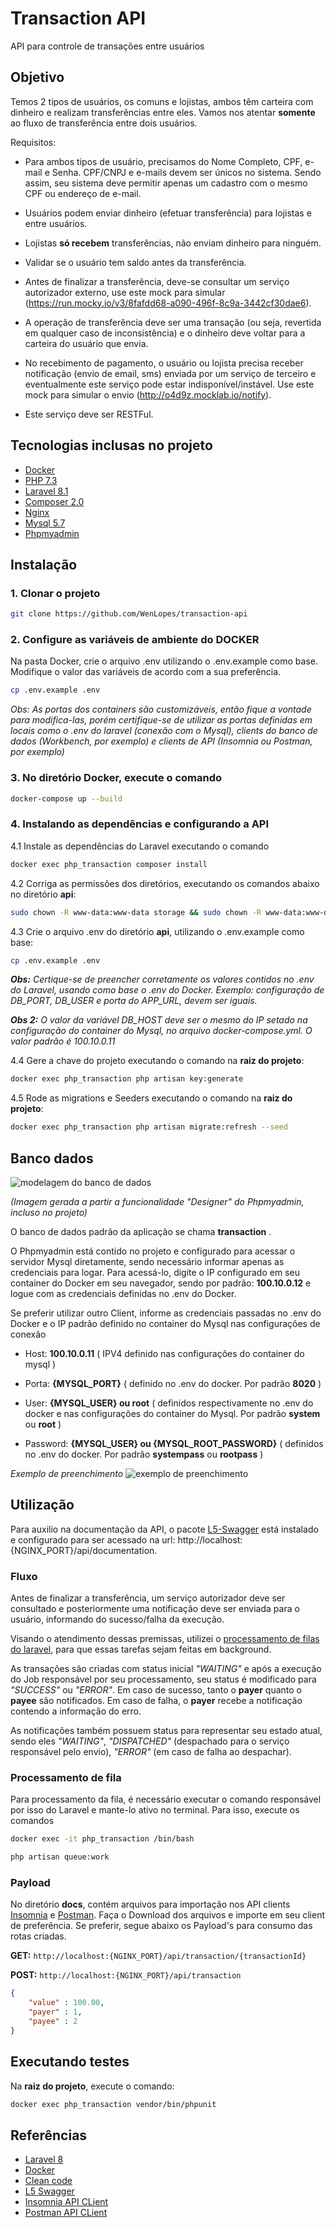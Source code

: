 # Transaction API

API para controle de transações entre usuários

## Objetivo

Temos 2 tipos de usuários, os comuns e lojistas, ambos têm carteira com dinheiro e realizam transferências entre eles. Vamos nos atentar **somente** ao fluxo de transferência entre dois usuários.

Requisitos:

- Para ambos tipos de usuário, precisamos do Nome Completo, CPF, e-mail e Senha. CPF/CNPJ e e-mails devem ser únicos no sistema. Sendo assim, seu sistema deve permitir apenas um cadastro com o mesmo CPF ou endereço de e-mail.

- Usuários podem enviar dinheiro (efetuar transferência) para lojistas e entre usuários. 

- Lojistas **só recebem** transferências, não enviam dinheiro para ninguém.

- Validar se o usuário tem saldo antes da transferência.

- Antes de finalizar a transferência, deve-se consultar um serviço autorizador externo, use este mock para simular (https://run.mocky.io/v3/8fafdd68-a090-496f-8c9a-3442cf30dae6).

- A operação de transferência deve ser uma transação (ou seja, revertida em qualquer caso de inconsistência) e o dinheiro deve voltar para a carteira do usuário que envia. 

- No recebimento de pagamento, o usuário ou lojista precisa receber notificação (envio de email, sms) enviada por um serviço de terceiro e eventualmente este serviço pode estar indisponível/instável. Use este mock para simular o envio (http://o4d9z.mocklab.io/notify). 

- Este serviço deve ser RESTFul.

## Tecnologias inclusas no projeto

- [Docker](https://www.docker.com/)
- [PHP 7.3](https://www.php.net/)
- [Laravel 8.1](https://laravel.com/docs/8.x)
- [Composer 2.0](https://getcomposer.org/)
- [Nginx](https://www.nginx.com/)
- [Mysql 5.7](https://www.mysql.com/)
- [Phpmyadmin](https://www.phpmyadmin.net/)

## Instalação

### 1. Clonar o projeto

```bash
git clone https://github.com/WenLopes/transaction-api
```


### 2. Configure as variáveis de ambiente do DOCKER
Na pasta Docker, crie o arquivo .env utilizando o .env.example como base. Modifique o valor das variáveis de acordo com a sua preferência.

```bash
cp .env.example .env
```

*Obs: As portas dos containers são customizáveis, então fique a vontade para modifica-las, porém certifique-se de utilizar as portas definidas em locais como o .env do laravel (conexão com o Mysql), clients do banco de dados (Workbench, por exemplo) e clients de API (Insomnia ou Postman, por exemplo)*

### 3. No diretório Docker, execute o comando

```bash
docker-compose up --build
```


### 4. Instalando as dependências e configurando a API
4.1 Instale as dependências do Laravel executando o comando
```bash
docker exec php_transaction composer install
```


4.2 Corriga as permissões dos diretórios, executando os comandos abaixo no diretório **api**:

```bash
sudo chown -R www-data:www-data storage && sudo chown -R www-data:www-data bootstrap/cache
```

4.3 Crie o arquivo .env do diretório **api**, utilizando o .env.example como base:

```bash
cp .env.example .env
```


***Obs:** Certique-se de preencher corretamente os valores contidos no .env do Laravel, usando como base o .env do Docker. Exemplo: configuração de DB_PORT, DB_USER e porta do APP_URL, devem ser iguais.*

***Obs 2:** O valor da variável DB_HOST deve ser o mesmo do IP setado na configuração do container do Mysql, no arquivo docker-compose.yml. O valor padrão é 100.10.0.11*

4.4 Gere a chave do projeto executando o comando na **raiz do projeto**:

```bash
docker exec php_transaction php artisan key:generate
```

4.5 Rode as migrations e Seeders executando o comando na **raiz do projeto**:

```bash
docker exec php_transaction php artisan migrate:refresh --seed
```

## Banco dados

![modelagem do banco de dados](https://github.com/WenLopes/transaction-api/blob/master/docs/Modeling%20design.png?raw=true)

*(Imagem gerada a partir a funcionalidade "Designer" do Phpmyadmin, incluso no projeto)*

O banco de dados padrão da aplicação se chama **transaction** .

O Phpmyadmin está contido no projeto e configurado para acessar o servidor Mysql diretamente, sendo necessário informar apenas as credenciais para logar. Para acessá-lo, digite o IP configurado em seu container do Docker em seu navegador, sendo por padrão: **100.10.0.12** e logue com as credenciais definidas no .env do Docker. 

Se preferir utilizar outro Client, informe as credenciais passadas no .env do Docker e o IP padrão definido no container do Mysql nas configurações de conexão

* Host: **100.10.0.11** ( IPV4 definido nas configurações do container do mysql )

* Porta: **{MYSQL_PORT}** ( definido no .env do docker. Por padrão **8020** )

* User: **{MYSQL_USER} ou root** ( definidos respectivamente no .env do docker e nas configurações do container do Mysql. Por padrão **system** ou **root** )

* Password: **{MYSQL_USER} ou {MYSQL_ROOT_PASSWORD}** ( definidos no .env do docker. Por padrão **systempass** ou **rootpass** )

*Exemplo de preenchimento*
![exemplo de preenchimento](https://github.com/WenLopes/transaction-api/blob/master/docs/beekeeper%20studio%20example.png?raw=true)


## Utilização

Para auxilio na documentação da API, o pacote [L5-Swagger](https://github.com/DarkaOnLine/L5-Swagger) está instalado e configurado para ser acessado na url: http://localhost:{NGINX_PORT}/api/documentation. 

### Fluxo
Antes de finalizar a transferência, um serviço autorizador deve ser consultado e posteriormente uma notificação deve ser enviada para o usuário, informando do sucesso/falha da execução.

Visando o atendimento dessas premissas, utilizei o [processamento de filas do laravel](https://laravel.com/docs/8.x/queues), para que essas tarefas sejam feitas em background.

As transações são criadas com status inicial *"WAITING"* e após a execução do Job responsável por seu processamento, seu status é modificado para *"SUCCESS"* ou *"ERROR"*. Em caso de sucesso, tanto o **payer** quanto o **payee** são notificados. Em caso de falha, o **payer** recebe a notificação contendo a informação do erro. 

As notificações também possuem status para representar seu estado atual, sendo eles *"WAITING"*, *"DISPATCHED"* (despachado para o serviço responsável pelo envio), *"ERROR"* (em caso de falha ao despachar).

### Processamento de fila

Para processamento da fila, é necessário executar o comando responsável por isso do Laravel e mante-lo ativo no terminal. Para isso, execute os comandos

```bash
docker exec -it php_transaction /bin/bash
```

```bash
php artisan queue:work
```

### Payload

No diretório **docs**, contém arquivos para importação nos API clients [Insomnia](https://github.com/WenLopes/transaction-api/blob/master/docs/Insomnia%20-%20Transaction%20API) e [Postman](https://github.com/WenLopes/transaction-api/blob/master/docs/Postman%20-%20Transaction%20API.json). Faça o Download dos arquivos e importe em seu client de preferência. Se preferir, segue abaixo os Payload's para consumo das rotas criadas.

**GET:** ```http://localhost:{NGINX_PORT}/api/transaction/{transactionId}```

**POST:** ```http://localhost:{NGINX_PORT}/api/transaction```

```json
{
    "value" : 100.00,
    "payer" : 1,
    "payee" : 2
}
```

## Executando testes

Na **raiz do projeto**, execute o comando:

```bash
docker exec php_transaction vendor/bin/phpunit
```

## Referências

* [Laravel 8](https://laravel.com/docs/8.x/releases)
* [Docker](https://www.docker.com/)
* [Clean code](https://github.com/jupeter/clean-code-php)
* [L5 Swagger](https://github.com/DarkaOnLine/L5-Swagger/wiki/Installation-&-Configuration)
* [Insomnia API CLient](https://insomnia.rest/download)
* [Postman API CLient](https://www.postman.com/)